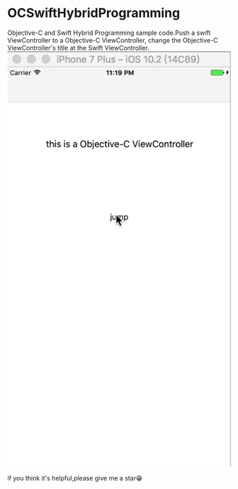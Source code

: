 # OCSwiftHybridProgramming
Objective-C and Swift Hybrid Programming sample code.Push a swift ViewController to a Objective-C ViewController, change the Objective-C ViewController's title at the Swift ViewController.
![Image text](https://github.com/EdYao/OCSwiftHybridProgramming/raw/master/img/2016-12-20%2023_36_51.gif)

if you think it's helpful,please give me a star😁
